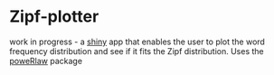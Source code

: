 # Zipf-plotter
work in progress - a [shiny](https://shiny.rstudio.com/) app that enables the user to plot the word frequency distribution and see if it fits the Zipf distribution. Uses the [poweRlaw](https://github.com/csgillespie/poweRlaw) package
